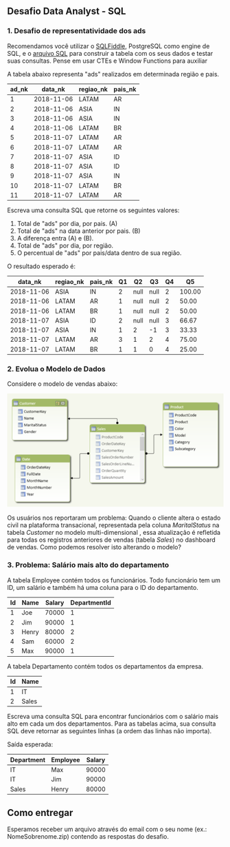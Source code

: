 ## Desafio Data Analyst - SQL

### 1. Desafio de representatividade dos ads


Recomendamos você utilizar o [SQLFiddle](http://sqlfiddle.com), PostgreSQL como engine de SQL, e o [arquivo SQL](data.sql) para construir a tabela com os seus dados e testar suas consultas.
Pense em usar CTEs e Window Functions para auxiliar


A tabela abaixo representa "ads" realizados em determinada região e pais. 

| ad_nk | data_nk | regiao_nk | pais_nk |
| --- | --- | --- | --- |
| 1 | 2018-11-06 | LATAM | AR |
| 2 | 2018-11-06 | ASIA | IN |
| 3 | 2018-11-06 | ASIA | IN |
| 4 | 2018-11-06 | LATAM | BR |
| 5 | 2018-11-07 | LATAM | AR |
| 6 | 2018-11-07 | LATAM | AR |
| 7 | 2018-11-07 | ASIA | ID |
| 8 | 2018-11-07 | ASIA | ID |
| 9 | 2018-11-07 | ASIA | IN |
| 10 | 2018-11-07 | LATAM | BR |
| 11 | 2018-11-07 | LATAM | AR |
	 
Escreva uma consulta SQL que retorne os seguintes valores:
1. Total de "ads" por dia, por pais. (A)
2. Total de "ads" na data anterior por pais. (B)
3. A diferença entra (A) e (B).
4. Total de "ads" por dia, por região.
5. O percentual de "ads" por pais/data dentro de sua região.


O resultado esperado é:

| data_nk | regiao_nk | pais_nk | Q1 | Q2 | Q3 | Q4 | Q5 |
| --- | --- | --- | --- | --- | --- | --- | --- |
| 2018-11-06 | ASIA | IN | 2 | null | null | 2 | 100.00 |
| 2018-11-06 | LATAM | AR | 1 | null | null | 2 | 50.00 |
| 2018-11-06 | LATAM | BR | 1 | null | null | 2 | 50.00 |
| 2018-11-07 | ASIA | ID | 2 | null | null | 3 | 66.67 |
| 2018-11-07 | ASIA | IN | 1 | 2 | -1 | 3 | 33.33 |
| 2018-11-07 | LATAM | AR | 3 | 1 | 2 | 4 | 75.00 |
| 2018-11-07 | LATAM | BR | 1 | 1 | 0 | 4 | 25.00 |
	 

### 2. Evolua o Modelo de Dados
Considere o modelo de vendas abaixo:

![Modelo de Vendas](dw.png)

Os usuários nos reportaram um problema: Quando o cliente altera o estado civil na plataforma transacional, representada pela coluna  *MaritalStatus* na tabela *Customer* no modelo multi-dimensional , essa atualização é refletida para todas os registros anteriores de vendas (tabela *Sales*) no dashboard de vendas. Como podemos resolver isto alterando o modelo?


### 3. Problema: Salário mais alto do departamento
A tabela Employee contém todos os funcionários. Todo funcionário tem um ID, um salário e também há uma coluna para o ID do departamento.

| Id  | Name  | Salary | DepartmentId |
| --- | ---   | ---    | ---          |
| 1   | Joe   | 70000  | 1            |
| 2   | Jim   | 90000  | 1            |
| 3   | Henry | 80000  | 2            |
| 4   | Sam   | 60000  | 2            |
| 5   | Max   | 90000  | 1            |

A tabela Departamento contém todos os departamentos da empresa.

| Id  | Name     |
| --- | ---      |
| 1   | IT       |
| 2   | Sales    |
Escreva uma consulta SQL para encontrar funcionários com o salário mais alto em cada um dos departamentos. Para as tabelas acima, sua consulta SQL deve retornar as seguintes linhas (a ordem das linhas não importa).

Saída esperada:

| Department | Employee | Salary |
| ---        | ---      | ---    |
| IT         | Max      | 90000  |
| IT         | Jim      | 90000  |
| Sales      | Henry    | 80000  |


## Como entregar
Esperamos receber um arquivo através do email com o seu nome (ex.: NomeSobrenome.zip) contendo as respostas do desafio.
